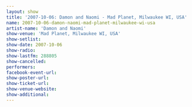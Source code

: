 ```yaml
---
layout: show
title: '2007-10-06: Damon and Naomi - Mad Planet, Milwaukee WI, USA'
name: 2007-10-06-damon-naomi-mad-planet-milwaukee-wi-usa
artist-name: 'Damon and Naomi'
show-venue: 'Mad Planet, Milwaukee WI, USA'
show-setlist: 
show-date: 2007-10-06
show-radio: 
show-lastfm: 288805
show-cancelled: 
performers: 
facebook-event-url: 
show-poster-url: 
show-ticket-url: 
show-venue-website: 
show-additional: 
---
```


